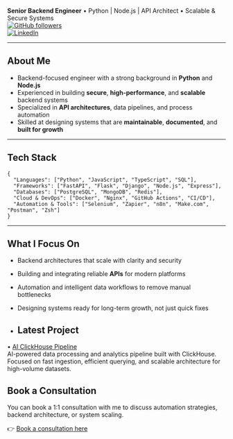 **Senior Backend Engineer** • Python | Node.js | API Architect • Scalable & Secure Systems  
[![GitHub followers](https://img.shields.io/github/followers/mstfbysl?label=Follow&style=social)](https://github.com/mstfbysl)  
[![LinkedIn](https://img.shields.io/badge/LinkedIn-Connect-blue?logo=linkedin)](https://linkedin.com/in/mustafa-baysal-822171150/)

---

## About Me

- Backend-focused engineer with a strong background in **Python** and **Node.js**
- Experienced in building **secure**, **high-performance**, and **scalable** backend systems
- Specialized in **API architectures**, data pipelines, and process automation
- Skilled at designing systems that are **maintainable**, **documented**, and **built for growth**

---

## Tech Stack

```
{
  "Languages": ["Python", "JavaScript", "TypeScript", "SQL"],
  "Frameworks": ["FastAPI", "Flask", "Django", "Node.js", "Express"],
  "Databases": ["PostgreSQL", "MongoDB", "Redis"],
  "Cloud & DevOps": ["Docker", "Nginx", "GitHub Actions", "CI/CD"],
  "Automation & Tools": ["Selenium", "Zapier", "n8n", "Make.com", "Postman", "Zsh"]
}
```

---

## What I Focus On

- Backend architectures that scale with clarity and security
- Building and integrating reliable **APIs** for modern platforms
- Automation and intelligent data workflows to remove manual bottlenecks
- Designing systems ready for long-term growth, not just quick fixes

- ## Latest Project

• [AI ClickHouse Pipeline](https://github.com/mstfbysl/ai-clickhouse-pipeline)  
AI-powered data processing and analytics pipeline built with ClickHouse. Focused on fast ingestion, efficient querying, and scalable architecture for high-volume datasets.

## Book a Consultation

You can book a 1:1 consultation with me to discuss automation strategies, backend architecture, or system scaling.

👉 [Book a consultation here](https://www.upwork.com/services/consultation/development-it-mustafa-1942871520929294845)
